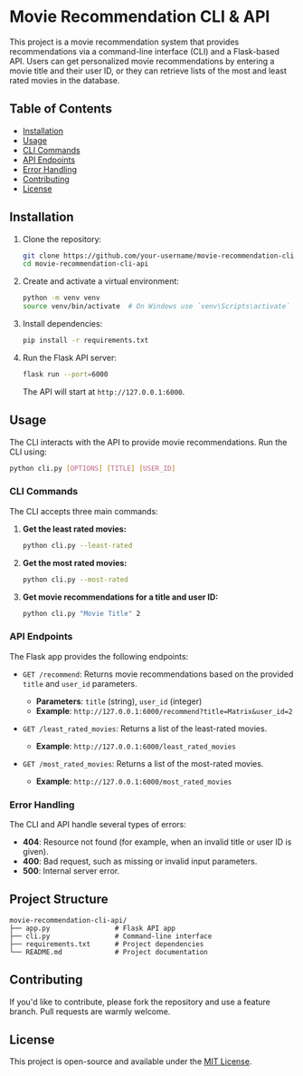 
# Movie Recommendation CLI & API

This project is a movie recommendation system that provides recommendations via a command-line interface (CLI) and a Flask-based API. Users can get personalized movie recommendations by entering a movie title and their user ID, or they can retrieve lists of the most and least rated movies in the database.

## Table of Contents
- [Installation](#installation)
- [Usage](#usage)
- [CLI Commands](#cli-commands)
- [API Endpoints](#api-endpoints)
- [Error Handling](#error-handling)
- [Contributing](#contributing)
- [License](#license)

## Installation

1. Clone the repository:
   ```bash
   git clone https://github.com/your-username/movie-recommendation-cli-api.git
   cd movie-recommendation-cli-api
   ```

2. Create and activate a virtual environment:
   ```bash
   python -m venv venv
   source venv/bin/activate  # On Windows use `venv\Scripts\activate`
   ```

3. Install dependencies:
   ```bash
   pip install -r requirements.txt
   ```

4. Run the Flask API server:
   ```bash
   flask run --port=6000
   ```
   The API will start at `http://127.0.0.1:6000`.

## Usage

The CLI interacts with the API to provide movie recommendations. Run the CLI using:
```bash
python cli.py [OPTIONS] [TITLE] [USER_ID]
```

### CLI Commands

The CLI accepts three main commands:

1. **Get the least rated movies:**
   ```bash
   python cli.py --least-rated
   ```

2. **Get the most rated movies:**
   ```bash
   python cli.py --most-rated
   ```

3. **Get movie recommendations for a title and user ID:**
   ```bash
   python cli.py "Movie Title" 2
   ```

### API Endpoints

The Flask app provides the following endpoints:

- `GET /recommend`: Returns movie recommendations based on the provided `title` and `user_id` parameters.
  - **Parameters**: `title` (string), `user_id` (integer)
  - **Example**: `http://127.0.0.1:6000/recommend?title=Matrix&user_id=2`

- `GET /least_rated_movies`: Returns a list of the least-rated movies.
  - **Example**: `http://127.0.0.1:6000/least_rated_movies`

- `GET /most_rated_movies`: Returns a list of the most-rated movies.
  - **Example**: `http://127.0.0.1:6000/most_rated_movies`

### Error Handling

The CLI and API handle several types of errors:

- **404**: Resource not found (for example, when an invalid title or user ID is given).
- **400**: Bad request, such as missing or invalid input parameters.
- **500**: Internal server error.

## Project Structure

```
movie-recommendation-cli-api/
├── app.py                # Flask API app
├── cli.py                # Command-line interface
├── requirements.txt      # Project dependencies
└── README.md             # Project documentation
```

## Contributing

If you'd like to contribute, please fork the repository and use a feature branch. Pull requests are warmly welcome.

## License

This project is open-source and available under the [MIT License](LICENSE).
